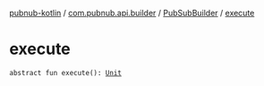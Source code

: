 [pubnub-kotlin](../../index.md) / [com.pubnub.api.builder](../index.md) / [PubSubBuilder](index.md) / [execute](./execute.md)

# execute

`abstract fun execute(): `[`Unit`](https://kotlinlang.org/api/latest/jvm/stdlib/kotlin/-unit/index.html)